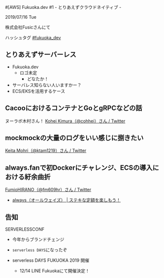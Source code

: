#[AWS] Fukuoka.dev #1 - とりあえずクラウドネイティブ -

2019/07/16 Tue

株式会社Fusicさんにて

ハッシュタグ [#fukuoka_dev](https://twitter.com/search?q=%23fukuoka_dev)

## とりあえずサーバーレス

- Fukuoka.dev
  - ロゴ未定
    - どなたか！
- サーバレス知らない人いますかー？
- ECS/EKSを活用するケース

## CacooにおけるコンテナとGoとgRPCなどの話

ヌーラボ木村さん！
[Kohei Kimura（@cohhei）さん / Twitter](https://twitter.com/cohhei)

## mockmockの大量のログをいい感じに捌きたい

[Keita Mohri（@ktam1219）さん / Twitter](https://twitter.com/ktam1219)

## always.fanで初Dockerにチャレンジ、ECSの導入における紆余曲折

[FumioHIRANO（@fm609hr）さん / Twitter](https://twitter.com/fm609hr)

- [always（オールウェイズ） | ステキな定額を楽しもう！](https://always.fan/)

## 告知

SERVERLESSCONF
- 今年からブランドチェンジ
- `serverless DAYS`になったぞ

- serverless DAYS FUKUOKA 2019 開催
  - 12/14 LINE Fukuokaにて開催決定！


